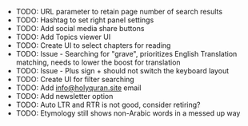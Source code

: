 * TODO: URL parameter to retain page number of search results
* TODO: Hashtag to set right panel settings
* TODO: Add social media share buttons
* TODO: Add Topics viewer UI
* TODO: Create UI to select chapters for reading
* TODO: Issue - Searching for "grave", prioritizes English Translation matching, needs to lower the boost for translation
* TODO: Issue - Plus sign + should not switch the keyboard layout
* TODO: Create UI for filter searching
* TODO: Add info@holyquran.site email
* TODO: Add newsletter option
* TODO: Auto LTR and RTR is not good, consider retiring?
* TODO: Etymology still shows non-Arabic words in a messed up way
